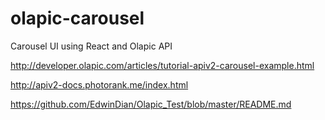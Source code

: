 # olapic-carousel

Carousel UI using React and Olapic API

http://developer.olapic.com/articles/tutorial-apiv2-carousel-example.html

http://apiv2-docs.photorank.me/index.html

https://github.com/EdwinDian/Olapic_Test/blob/master/README.md
